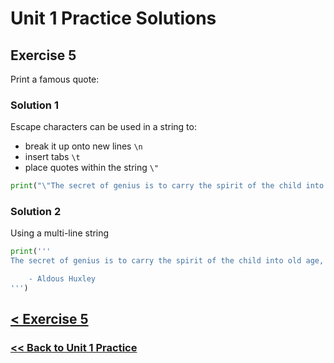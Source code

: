 # Unit 1 Practice Solutions

## Exercise 5

Print a famous quote:

### **Solution 1**

Escape characters can be used in a string to:

- break it up onto new lines `\n`
- insert tabs `\t`
- place quotes within the string `\"`

```python
print("\"The secret of genius is to carry the spirit of the child into old age, which means never losing your enthusiasm.\"\n\n\t- Aldous Huxley")
```

### **Solution 2**

Using a multi-line string

```python
print('''
The secret of genius is to carry the spirit of the child into old age, which means never losing your enthusiasm."

    - Aldous Huxley
''')
```

## [< Exercise 5](../exercise_5.md)

### [<< Back to Unit 1 Practice](/practice/unit_1/)
